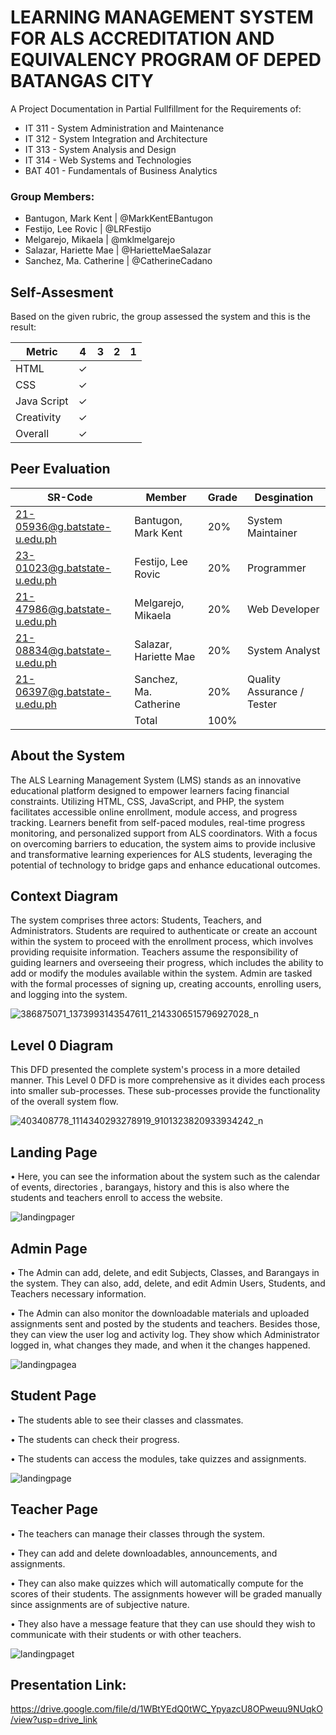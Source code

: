 # LEARNING MANAGEMENT SYSTEM FOR ALS ACCREDITATION AND EQUIVALENCY PROGRAM OF DEPED BATANGAS CITY
A Project Documentation in Partial Fullfillment for the Requirements of:
* IT 311 - System Administration and Maintenance
* IT 312 - System Integration and Architecture
* IT 313 - System Analysis and Design
* IT 314 - Web Systems and Technologies
* BAT 401 - Fundamentals of Business Analytics

### Group Members:
* Bantugon, Mark Kent | @MarkKentEBantugon
* Festijo, Lee Rovic | @LRFestijo
* Melgarejo, Mikaela | @mklmelgarejo
* Salazar, Hariette Mae | @HarietteMaeSalazar
* Sanchez, Ma. Catherine | @CatherineCadano

## Self-Assesment
Based on the given rubric, the group assessed the system and this is the result:

|    Metric   |  4  |  3  |  2  |  1  |
| ----------- | --- | --- | --- | --- |
| HTML        |  ✓  |     |     |     |
| CSS         |  ✓  |     |     |     |
| Java Script |  ✓  |     |     |     |
| Creativity  |  ✓  |     |     |     |
| Overall     |  ✓  |     |     |     |

## Peer Evaluation

| SR-Code                      |         Member         |  Grade  |        Desgination         |
| ---------------------------- | ---------------------- | ------- | -------------------------- |
| 21-05936@g.batstate-u.edu.ph | Bantugon, Mark Kent    |   20%   | System Maintainer          |
| 23-01023@g.batstate-u.edu.ph | Festijo, Lee Rovic     |   20%   | Programmer                 |
| 21-47986@g.batstate-u.edu.ph | Melgarejo, Mikaela     |   20%   | Web Developer              |
| 21-08834@g.batstate-u.edu.ph | Salazar, Hariette Mae  |   20%   | System Analyst             |
| 21-06397@g.batstate-u.edu.ph | Sanchez, Ma. Catherine |   20%   | Quality Assurance / Tester |
|                              | Total                  |   100%  |                            |

## About the System
  The ALS Learning Management System (LMS) stands as an innovative educational platform designed to empower learners facing financial constraints. Utilizing HTML, CSS, JavaScript, and PHP, the system facilitates accessible online enrollment, module access, and progress tracking. Learners benefit from self-paced modules, real-time progress monitoring, and personalized support from ALS coordinators. With a focus on overcoming barriers to education, the system aims to provide inclusive and transformative learning experiences for ALS students, leveraging the potential of technology to bridge gaps and enhance educational outcomes.


## Context Diagram
  The system comprises three actors: Students, Teachers, and Administrators. Students are required to authenticate or create an account within the system to proceed with the enrollment process, which involves providing requisite information. Teachers assume the responsibility of guiding learners and overseeing their progress, which includes the ability to add or modify the modules available within the system. Admin are tasked with the formal processes of signing up, creating accounts, enrolling users, and logging into the system.
  
![386875071_1373993143547611_2143306515796927028_n](https://github.com/LeeRovicFestijo/Final-Project/assets/117901938/33fb4676-73f2-4d5f-abab-2bf90780f187)

## Level 0 Diagram
  This DFD presented the complete system's process in a more detailed manner. This Level 0 DFD is more comprehensive as it divides each process into smaller sub-processes. These sub-processes provide the functionality of the overall system flow.
  
![403408778_1114340293278919_9101323820933934242_n](https://github.com/LeeRovicFestijo/Final-Project/assets/117901938/41468ed8-4a64-4d3d-bad3-338a75b750c6)

## Landing Page
• Here, you can see the information about the system such as the calendar of events, directories , barangays, history and this is also where the students and teachers enroll to access the website.

![landingpager](https://github.com/LeeRovicFestijo/Final-Project/assets/117901938/b77f87b7-a36c-44cd-b868-a0b869d3df0a)

## Admin Page
• The Admin can add, delete, and edit Subjects, Classes, and Barangays in the system. They can also, add, delete, and edit Admin Users, Students, and Teachers necessary information.

• The Admin can also monitor the downloadable materials and uploaded assignments sent and posted by the students and teachers.
Besides those, they can view the user log and activity log. They show which Administrator logged in, what changes they made, and when it the changes happened. 

![landingpagea](https://github.com/LeeRovicFestijo/Final-Project/assets/117901938/becbc4a3-0fb2-46a1-9f78-ae1e80cbece3)

## Student Page
• The students able to see their classes and classmates.

• The students can check their progress.

• The students can access the modules, take quizzes and assignments.

![landingpage](https://github.com/LeeRovicFestijo/Final-Project/assets/117901938/8772c6da-2a13-4a22-b9b2-f1204ae2fc61)

## Teacher Page
• The teachers can manage their classes through the system.

• They can add and delete downloadables, announcements, and assignments. 

• They can also make quizzes which will automatically compute for the scores of their students. The assignments however will be graded manually since assignments are of subjective nature.

• They also have a message feature that they can use should they wish to communicate with their students or with other teachers. 
	
![landingpaget](https://github.com/LeeRovicFestijo/Final-Project/assets/117901938/7af1d212-2a44-45fd-85f7-ce2d66e9fd2c)

## Presentation Link:
https://drive.google.com/file/d/1WBtYEdQ0tWC_YpyazcU8OPweuu9NUqkO/view?usp=drive_link




